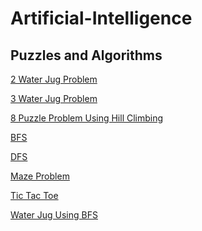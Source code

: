 # Artificial-Intelligence
## Puzzles and Algorithms
<p><a href="https://github.com/shaina-12/Artificial-Intelligence/blob/76079dc472e3cd123e526504fd7ec6e4255087c2/AI/2%20Water%20Jug%20Problem.py">2 Water Jug Problem</a></p>
<p><a href="https://www.w3schools.com/">3 Water Jug Problem</a></p>
<p><a href="https://www.w3schools.com/">8 Puzzle Problem Using Hill Climbing</a></p>
<p><a href="https://www.w3schools.com/">BFS</a></p>
<p><a href="https://www.w3schools.com/">DFS</a></p>
<p><a href="https://www.w3schools.com/">Maze Problem</a></p>
<p><a href="https://www.w3schools.com/">Tic Tac Toe</a></p>
<p><a href="https://www.w3schools.com/">Water Jug Using BFS</a></p>
